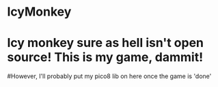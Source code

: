 # IcyMonkey
# Icy monkey sure as hell isn't open source! This is my game, dammit! 
#However, I'll probably put my pico8 lib on here once the game is 'done'
